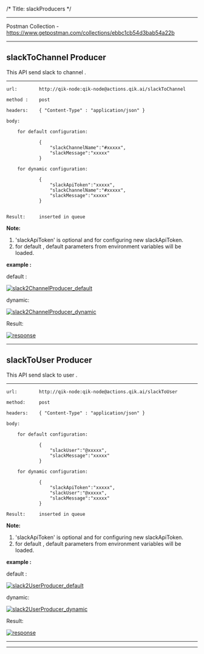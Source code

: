 /*
Title: slackProducers
*/

------------

Postman Collection - https://www.getpostman.com/collections/ebbc1cb54d3bab54a22b

------------

## slackToChannel Producer

This API send slack to channel .

------------

    url:        http://qik-node:qik-node@actions.qik.ai/slackToChannel

    method :    post

    headers:    { "Content-Type" : "application/json" }

    body:       
    
        for default configuration:

                {
                    "slackChannelName":"#xxxxx",
                    "slackMessage":"xxxxx"
                }

        for dynamic configuration:
                
                {
                    "slackApiToken":"xxxxx",
                    "slackChannelName":"#xxxxx",
                    "slackMessage":"xxxxx"
                }


    Result:     inserted in queue

**Note:**
    
1. 'slackApiToken' is optional and for configuring new slackApiToken.
2. for default , default parameters from environment variables will be loaded.    

**example :**

default :

[![slack2ChannelProducer_default](%image_url%/qik-node-actions/slack/slack2Ch_def.png "slack2ChannelProducer_default")](%image_url%/qik-node-actions/slack/slack2Ch_def.png "slack2ChannelProducer_default")

dynamic:

[![slack2ChannelProducer_dynamic](%image_url%/qik-node-actions/slack/slack2Ch_dyn.png "slack2ChannelProducer_dynamic")](%image_url%/qik-node-actions/slack/slack2Ch_dyn.png "slack2ChannelProducer_dynamic")

Result:

[![response](%image_url%/qik-node-actions/response.png "response")](%image_url%/qik-node-actions/response.png "response")

------------

## slackToUser Producer

This API send slack to user .

------------

    url:        http://qik-node:qik-node@actions.qik.ai/slackToUser

    method:     post

    headers:    { "Content-Type" : "application/json" }

    body:       
    
        for default configuration:

                {	
                    "slackUser":"@xxxxx",
                    "slackMessage":"xxxxx"
                }

        for dynamic configuration:

                {	
                    "slackApiToken":"xxxxx",
                    "slackUser":"@xxxxx",
                    "slackMessage":"xxxxx"
                }

    Result:     inserted in queue


**Note:**

1. 'slackApiToken' is optional and for configuring new slackApiToken.
2. for default , default parameters from environment variables will be loaded.    

**example :**

default :

[![slack2UserProducer_default](%image_url%/qik-node-actions/slack/slack2Us_def.png "slack2UserProducer_default")](%image_url%/qik-node-actions/slack/slack2Us_def.png "slack2UserProducer_default")

dynamic:

[![slack2UserProducer_dynamic](%image_url%/qik-node-actions/slack/slack2Us_dyn.png "slack2UserProducer_dynamic")](%image_url%/qik-node-actions/slack/slack2Us_dyn.png "slack2UserProducer_dynamic")

Result:

[![response](%image_url%/qik-node-actions/response.png "response")](%image_url%/qik-node-actions/response.png "response")

------------
------------



